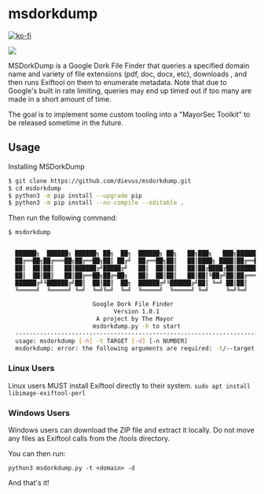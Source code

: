 # msdorkdump

[![ko-fi](https://ko-fi.com/img/githubbutton_sm.svg)](https://ko-fi.com/M4M03Q2JN)

<p align="left">
  <img src="/images/dorkdump.png" />
</p>

MSDorkDump is a Google Dork File Finder that queries a specified domain name and variety of file extensions (pdf, doc, docx, etc), downloads , and then runs Exiftool on them to enumerate metadata. Note that due to Google's built in rate limiting, queries may end up timed out if too many are made in a short amount of time.

The goal is to implement some custom tooling into a "MayorSec Toolkit" to be released sometime in the future.

## Usage
Installing MSDorkDump

```bash
$ git clone https://github.com/dievus/msdorkdump.git
$ cd msdorkdump
$ python3 -m pip install --upgrade pip
$ python3 -m pip install --no-compile --editable .
```

Then run the following command:

```bash
$ msdorkdump


  ██████╗  ██████╗ ██████╗ ██╗  ██╗  ██████╗ ██╗   ██╗███╗   ███╗██████╗
  ██╔══██╗██╔═══██╗██╔══██╗██║ ██╔╝  ██╔══██╗██║   ██║████╗ ████║██╔══██╗
  ██║  ██║██║   ██║██████╔╝█████╔╝   ██║  ██║██║   ██║██╔████╔██║██████╔╝
  ██║  ██║██║   ██║██╔══██╗██╔═██╗   ██║  ██║██║   ██║██║╚██╔╝██║██╔═══╝
  ██████╔╝╚██████╔╝██║  ██║██║  ██╗  ██████╔╝╚██████╔╝██║ ╚═╝ ██║██║
  ╚═════╝  ╚═════╝ ╚═╝  ╚═╝╚═╝  ╚═╝  ╚═════╝  ╚═════╝ ╚═╝     ╚═╝╚═╝

                        Google Dork File Finder
                              Version 1.0.1
                         A project by The Mayor
                        msdorkdump.py -h to start
  -------------------------------------------------------------------------
  usage: msdorkdump [-h] -t TARGET [-d] [-n NUMBER]
  msdorkdump: error: the following arguments are required: -t/--target
```


### Linux Users

Linux users MUST install Exiftool directly to their system.
```sudo apt install libimage-exiftool-perl```

### Windows Users

Windows users can download the ZIP file and extract it locally.  Do not move any files as Exiftool calls from the /tools directory.

You can then run:

```python3 msdorkdump.py -t <domain> -d```

And that's it!
